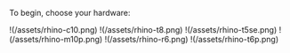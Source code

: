 To begin, choose your hardware:

!(/assets/rhino-c10.png) !(/assets/rhino-t8.png) !(/assets/rhino-t5se.png) !(/assets/rhino-m10p.png) !(/assets/rhino-r6.png) !(/assets/rhino-t6p.png)
